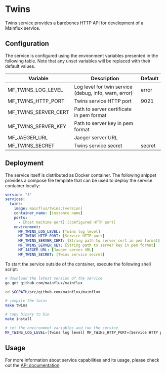 # Twins

Twins service provides a barebones HTTP API for development of a Mainflux
service.

## Configuration

The service is configured using the environment variables presented in the
following table. Note that any unset variables will be replaced with their
default values.

| Variable             | Description                                           | Default |
|----------------------|-------------------------------------------------------|---------|
| MF_TWINS_LOG_LEVEL   | Log level for twin service (debug, info, warn, error) | error   |
| MF_TWINS_HTTP_PORT   | Twins service HTTP port                               | 9021    |
| MF_TWINS_SERVER_CERT | Path to server certificate in pem format              |         |
| MF_TWINS_SERVER_KEY  | Path to server key in pem format                      |         |
| MF_JAEGER_URL        | Jaeger server URL                                     |         |
| MF_TWINS_SECRET      | Twins service secret                                  | secret  |

## Deployment

The service itself is distributed as Docker container. The following snippet
provides a compose file template that can be used to deploy the service container
locally:

```yaml
version: "3"
services:
  twins:
    image: mainflux/twins:[version]
    container_name: [instance name]
    ports:
      - [host machine port]:[configured HTTP port]
    environment:
      MF_TWINS_LOG_LEVEL: [Twins log level]
      MF_TWINS_HTTP_PORT: [Service HTTP port]
      MF_TWINS_SERVER_CERT: [String path to server cert in pem format]
      MF_TWINS_SERVER_KEY: [String path to server key in pem format]
      MF_JAEGER_URL: [Jaeger server URL]      
      MF_TWINS_SECRET: [Twins service secret]
```

To start the service outside of the container, execute the following shell script:

```bash
# download the latest version of the service
go get github.com/mainflux/mainflux

cd $GOPATH/src/github.com/mainflux/mainflux

# compile the twins
make twins

# copy binary to bin
make install

# set the environment variables and run the service
MF_TWINS_LOG_LEVEL=[Twins log level] MF_TWINS_HTTP_PORT=[Service HTTP port] MF_TWINS_SERVER_CERT: [String path to server cert in pem format] MF_TWINS_SERVER_KEY: [String path to server key in pem format] MF_JAEGER_URL=[Jaeger server URL] MF_TWINS_SECRET: [Twins service secret] $GOBIN/mainflux-kit
```

## Usage

For more information about service capabilities and its usage, please check out
the [API documentation](swagger.yaml).

[doc]: http://mainflux.readthedocs.io
